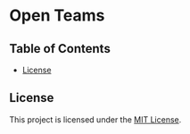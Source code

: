 # Open Teams

## Table of Contents

- [License](#license)

## License

This project is licensed under the [MIT License](LICENSE.txt).
